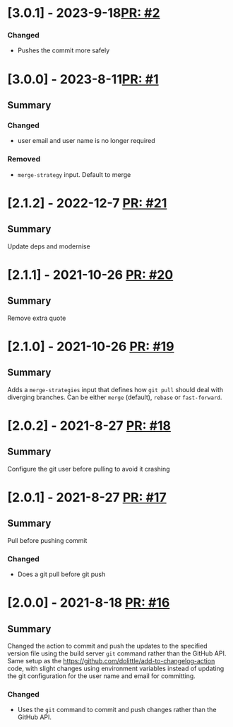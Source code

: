 # [3.0.1] - 2023-9-18[PR: #2](https://github.com/woksin-org/write-version-to-file-action/pull/2)
### Changed

- Pushes the commit more safely


# [3.0.0] - 2023-8-11[PR: #1](https://github.com/woksin-org/write-version-to-file-action/pull/1)
## Summary

### Changed

- user email and user name is no longer required

### Removed

- `merge-strategy` input. Default to merge


# [2.1.2] - 2022-12-7 [PR: #21](https://github.com/dolittle/write-version-to-file-action/pull/21)
## Summary

Update deps and modernise


# [2.1.1] - 2021-10-26 [PR: #20](https://github.com/dolittle/write-version-to-file-action/pull/20)
## Summary

Remove extra quote


# [2.1.0] - 2021-10-26 [PR: #19](https://github.com/dolittle/write-version-to-file-action/pull/19)
## Summary

Adds a `merge-strategies` input that defines how `git pull` should deal with diverging branches. Can be either `merge` (default), `rebase` or `fast-forward`.


# [2.0.2] - 2021-8-27 [PR: #18](https://github.com/dolittle/write-version-to-file-action/pull/18)
## Summary

Configure the git user before pulling to avoid it crashing


# [2.0.1] - 2021-8-27 [PR: #17](https://github.com/dolittle/write-version-to-file-action/pull/17)
## Summary

Pull before pushing commit

### Changed

- Does a git pull before git push


# [2.0.0] - 2021-8-18 [PR: #16](https://github.com/dolittle/write-version-to-file-action/pull/16)
## Summary

Changed the action to commit and push the updates to the specified version file using the build server `git` command rather than the GitHub API. Same setup as the https://github.com/dolittle/add-to-changelog-action code, with slight changes using environment variables instead of updating the git configuration for the user name and email for committing.

### Changed

- Uses the `git` command to commit and push changes rather than the GitHub API.


